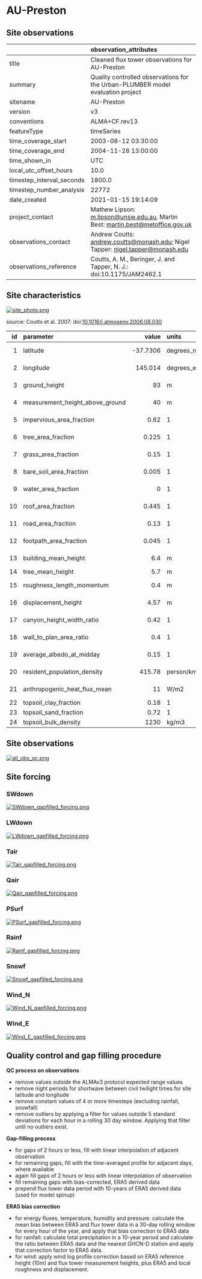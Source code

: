 # AU-Preston

## Site observations

|                           | observation_attributes                                                         |
|:--------------------------|:-------------------------------------------------------------------------------|
| title                     | Cleaned flux tower observations for AU-Preston                                 |
| summary                   | Quality controlled observations for the Urban-PLUMBER model evaluation project |
| sitename                  | AU-Preston                                                                     |
| version                   | v3                                                                             |
| conventions               | ALMA+CF.rev13                                                                  |
| featureType               | timeSeries                                                                     |
| time_coverage_start       | 2003-08-12 03:30:00                                                            |
| time_coverage_end         | 2004-11-28 13:00:00                                                            |
| time_shown_in             | UTC                                                                            |
| local_utc_offset_hours    | 10.0                                                                           |
| timestep_interval_seconds | 1800.0                                                                         |
| timestep_number_analysis  | 22772                                                                          |
| date_created              | 2021-01-15 19:14:09                                                            |
| project_contact           | Mathew Lipson: m.lipson@unsw.edu.au, Martin Best: martin.best@metoffice.gov.uk |
| observations_contact      | Andrew Coutts: andrew.coutts@monash.edu; Nigel Tapper: nigel.tapper@monash.edu |
| observations_reference    | Coutts, A. M., Beringer, J. and Tapper, N. J.: doi:10.1175/JAM2462.1           |

## Site characteristics

[![site_photo.png](site_photo.png)](site_photo.png)

source: Coutts et al. 2007: doi:[10.1016/j.atmosenv.2006.08.030](http://doi.org/10.1016/j.atmosenv.2006.08.030)

|   id | parameter                       |     value | units         | source                 |
|-----:|:--------------------------------|----------:|:--------------|:-----------------------|
|    1 | latitude                        |  -37.7306 | degrees_north | Coutts et al. 2007a    |
|    2 | longitude                       |  145.014  | degrees_east  | Coutts et al. 2007a    |
|    3 | ground_height                   |   93      | m             | Coutts et al. 2007a    |
|    4 | measurement_height_above_ground |   40      | m             | Coutts et al. 2007b    |
|    5 | impervious_area_fraction        |    0.62   | 1             | Grimmond et al. 2011   |
|    6 | tree_area_fraction              |    0.225  | 1             | Grimmond et al. 2011   |
|    7 | grass_area_fraction             |    0.15   | 1             | Grimmond et al. 2011   |
|    8 | bare_soil_area_fraction         |    0.005  | 1             | Grimmond et al. 2011   |
|    9 | water_area_fraction             |    0      | 1             | Grimmond et al. 2011   |
|   10 | roof_area_fraction              |    0.445  | 1             | Grimmond et al. 2011   |
|   11 | road_area_fraction              |    0.13   | 1             | Grimmond et al. 2011   |
|   12 | footpath_area_fraction          |    0.045  | 1             | Grimmond et al. 2011   |
|   13 | building_mean_height            |    6.4    | m             | Grimmond et al. 2011   |
|   14 | tree_mean_height                |    5.7    | m             | Nice et al. 2018       |
|   15 | roughness_length_momentum       |    0.4    | m             | Grimmond et al. 2011   |
|   16 | displacement_height             |    4.57   | m             | Macdonald et al. 1998  |
|   17 | canyon_height_width_ratio       |    0.42   | 1             | Grimmond et al. 2011   |
|   18 | wall_to_plan_area_ratio         |    0.4    | 1             | Grimmond et al. 2011   |
|   19 | average_albedo_at_midday        |    0.15   | 1             | Grimmond et al. 2011   |
|   20 | resident_population_density     |  415.78   | person/km2    | Grimmond et al. 2011   |
|   21 | anthropogenic_heat_flux_mean    |   11      | W/m2          | Best and Grimmond 2016 |
|   22 | topsoil_clay_fraction           |    0.18   | 1             | openlandmap.org        |
|   23 | topsoil_sand_fraction           |    0.72   | 1             | openlandmap.org        |
|   24 | topsoil_bulk_density            | 1230      | kg/m3         | openlandmap.org        |

## Site observations

[![all_obs_qc.png](all_obs_qc.png)](all_obs_qc.png)

## Site forcing

### SWdown

[![SWdown_gapfilled_forcing.png](SWdown_gapfilled_forcing.png)](SWdown_gapfilled_forcing.png)

### LWdown

[![LWdown_gapfilled_forcing.png](LWdown_gapfilled_forcing.png)](LWdown_gapfilled_forcing.png)

### Tair

[![Tair_gapfilled_forcing.png](Tair_gapfilled_forcing.png)](Tair_gapfilled_forcing.png)

### Qair

[![Qair_gapfilled_forcing.png](Qair_gapfilled_forcing.png)](Qair_gapfilled_forcing.png)

### PSurf

[![PSurf_gapfilled_forcing.png](PSurf_gapfilled_forcing.png)](PSurf_gapfilled_forcing.png)

### Rainf

[![Rainf_gapfilled_forcing.png](Rainf_gapfilled_forcing.png)](Rainf_gapfilled_forcing.png)

### Snowf

[![Snowf_gapfilled_forcing.png](Snowf_gapfilled_forcing.png)](Snowf_gapfilled_forcing.png)

### Wind_N

[![Wind_N_gapfilled_forcing.png](Wind_N_gapfilled_forcing.png)](Wind_N_gapfilled_forcing.png)

### Wind_E

[![Wind_E_gapfilled_forcing.png](Wind_E_gapfilled_forcing.png)](Wind_E_gapfilled_forcing.png)

## Quality control and gap filling procedure


**QC process on observations**
 
 - remove values outside the ALMAv3 protocol expected range values
 - remove night periods for shortwave between civil twilight times for site latitude and longitude
 - remove constant values of 4 or more timesteps (excluding rainfall, snowfall)
 - remove outliers by applying a filter for values outside 5 standard deviations for each hour in a rolling 30 day window. Applying that filter until no outliers exist.
 
**Gap-filling process**
  
 - for gaps of 2 hours or less, fill with linear interpolation of adjacent observation
 - for remaining gaps, fill with the time-averaged profile for adjacent days, where available
 - again fill gaps of 2 hours or less with linear interpolation of observation
 - fill remaining gaps with bias-corrected, ERA5 derived data
 - prepend flux tower data period with 10-years of ERA5 derived data (used for model spinup)
 
**ERA5 bias correction**
 
 - for energy fluxes, temperature, humidity and pressure: calculate the mean bias between ERA5 and flux tower data in a 30-day rolling window for every hour of the year, and apply that bias correction to ERA5 data
 - for rainfall: calculate total precipitation in a 10-year period and calculate the ratio between ERA5 data and the nearest GHCN-D station and apply that correction factor to ERA5 data.
 - for wind: apply wind log profile correction based on ERA5 reference height (10m) and flux tower measurement heights, plus ERA5 and local roughness and displacement.

